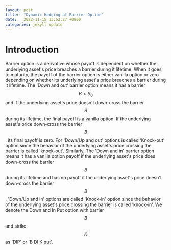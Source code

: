 ```yaml
---
layout: post
title:  "Dynamic Hedging of Barrier Option"
date:   2022-11-15 13:52:27 +0800
categories: jekyll update
---
```


# Introduction  

Barrier option is a derivative whose payoff is dependent on whether the underlying asset's price breaches a barrier during it lifetime. When it goes to maturity, the payoff of the barrier option is either vanilla option or zero depending on whether its underlying asset's price breaches a barrier during it lifetime. The 'Down and out' barrier option means it has a barrier $$B < S_0$$  and if the underlying asset's price doesn't down-cross the barrier $$B$$ during its lifetime, the final payoff is a vanilla option. If the underlying asset's price down-cross the barrier $$B$$, its final payoff is zero. For 'Down/Up and out' options is called 'Knock-out' option since the behavior of the underlying asset's price crossing the barrier is called 'knock-out'. Similarly, The 'Down and in' barrier option means it has a vanilla option payoff if the underlying asset's price does down-cross the barrier $$B$$ during its lifetime and has no payoff if the underlying asset's price doesn't down-cross the barrier $$B$$. 'Down/Up and in' options are called 'Knock-in' option since the behavior of the underlying asset's price crossing the barrier is called 'knock-in'. We denote the Down and In Put option with barrier $$B$$ and strike $$K$$ as 'DIP' or 'B DI K put'. 
